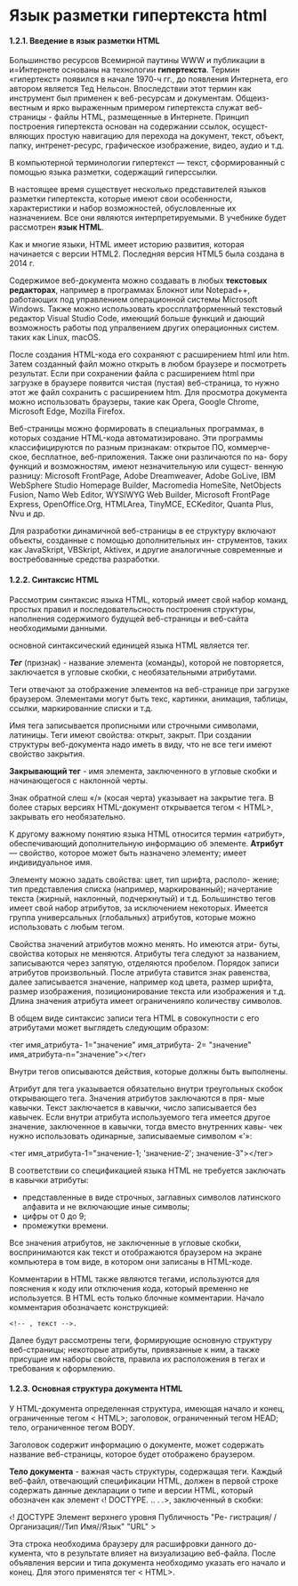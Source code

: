 # Язык разметки гипертекста html
#### 1.2.1. Введение в язык разметки HTML 
Большинство ресурсов Всемирной паутины WWW и публикации в и=Интернете основаны на технологии **гипертекста**. Термин «гипертекст» появился в начале 1970-ч гг., до появления Интернета, его автором является Тед Нельсон. Впоследствии этот термин как инструмент был применен к веб-ресурсам и документам. Общеиз- вестным и ярко выраженным примером гипертекста служат веб- страницы - файлы HTML, размещенные в Интернете. Принцип построения гипертекста основан на содержании ссылок, осущест- вляющих простую навигацию для перехода на документ, текст, объект, папку, интренет-ресурс, графическое изображение, видео,
аудио и т.д.

 В компьютерной терминологии гипертекст — текст, сформированный с помощью языка разметки, содержащий гиперссылки.
 
  В настоящее время существует несколько представителей языков разметки гипертекста, которые имеют свои особенности, характеристики и набор возможностей, обусловленные их назначением. Все они являются интерпретируемыми. В учебнике будет рассмотрен **язык HTML**. 
  
  Как и многие языки, HTML имеет историю развития, которая начинается с версии HTML2. Последняя версия HTML5 была создана в 2014 г. 
  
  Содержимое веб-документа можно создавать в любых **текстовых редакторах**, например в программах Блокнот или Notepad++, работающих под управлением операционной системы Microsoft Windows. Также можно использовать кроссплатформенный текстовый редактор Visual Studio Code, имеющий больше функций и дающий возможность работы под упралвением других операционных систем. таких как Linux, macOS.

После создания HTML-кода его сохраняют с расширением html или htm. Затем созданный файл можно открыть в любом браузере и посмотреть результат. Если при сохранении файла с расширением html при загрузке в браузере появится чистая (пустая) веб-страница, то нужно этот же файл сохранить с расширением htm.
Для просмотра документа можно использовать браузеры, такие как Opera, Google Chrome, Microsoft Edge, Mozilla Firefox. 

 Веб-страницы можно формировать в специальных программах, в которых создание HTML-кода автоматизировано. Эти программы классифицируются по разным признакам: открытое ПО, коммерче- ское, бесплатное, веб-приложения. Также они различаются по на-
бору функций и возможностям, имеют незначительную или сущест-
венную разницу: Microsoft FrontPage, Adobe Dreamweaver, Adobe GoLive, IBM WebSphere Studio Homepage Builder, Macromedia HomeSite, NetObjects Fusion, Namo Web Editor, WYSIWYG Web Builder, Microsoft FrontPage Express,
OpenOffice.Org, HTMLArea, TinyMCE, ECKeditor, Quanta Plus,
Nvu и др.

 Для разработки динамичной веб-страницы в ее структуру включают объекты, созданные с помощью дополнительных ин- струментов, таких как JavaSkript, VBSkript, Aktivex, и другие
аналогичные современные и востребованные средства разработки.

#### 1.2.2. Синтаксис HTML

Рассмотрим синтаксис языка HTML, который имеет свой набор команд, простых правил и последовательсность построения структуры, наполнения содержимого будущей веб-страницы и веб-сайта необходимыми данными.

основной синтаксический единицей языка HTML является тег.

_**Тег**_ (признак) - название элемента (команды), которой не повторяется, заключается в угловые скобки, с необязательными атрибутами.

Теги отвечают за отображение элементов на веб-странице при загрузке браузером. Элементами могут быть текс, картинки, анимация, таблицы, ссылки, маркированние списки и т.д.

Имя тега записывается прописными или строчными символами, латиницы. Теги имеют свойства: открыт, закрыт. При создании структуры веб-документа надо иметь в виду, что не все теги имеют свойство закрытия. 

**Закрывающий тег** - имя элемента, заключенного в угловые скобки и начинающегося с наклонной черты.

Знак обратной слеш «/» (косая черта) указывает на закрытие тега. В более старых версиях HTML-документ открывается тегом < HTML>, закрывать его необязательно.

К другому важному понятию языка HTML относится термин «атрибут», обеспечивающий дополнительную информацию об
элементе.
**Атрибут** — свойство, которое может быть назначено элементу;
имеет индивидуальное имя. 

 Элементу можно задать свойства: цвет, тип шрифта, располо- жение; тип представления списка (например, маркированный);
начертание текста (жирный, наклонный, подчеркнутый) и т.д. Большинство тегов имеет свой набор атрибутов, за исключением некоторых. Имеется группа универсальных (глобальных) атрибутов,
которые можно использовать с любым тегом.  

 Свойства значений атрибутов можно менять. Но имеются атри- буты, свойства которых не меняются. Атрибуты тега следуют за
названием, записываются через запятую, отделяются пробелом. Порядок записи атрибутов произвольный. После атрибута ставится знак равенства, далее записывается значение, например код цвета, размер шрифта, размер изображения, позиционирование текста или изображения и т.д. Длина значения атрибута имеет ограниченияпо количеству символов.

В общем виде синтаксис записи тега HTML в совокупности с его
атрибутами может выглядеть следующим образом:

 ‹тег имя_атрибута- 1="значение" имя_атрибута- 2= "значение"
имя_атрибута-n="значение"></тег›

Внутри тегов описываются действия, которые должны быть
выполнены.

 Атрибут для тега указывается обязательно внутри треугольных скобок открывающего тега. Значения атрибутов заключаются в пря- мые кавычки. Текст заключается в кавычки, число записывается без кавычек. Если внутри атрибута используемого тега имеется другое значение, заключенное в кавычки, тогда вместо внутренних кавы-
чек нужно использовать одинарные, записываемые символом «'»:

<тег имя_атрибута-1="значение-1;  'значение-2'; значение-3"></тег>

В соответствии со спецификацией языка HTML не требуется заключать в кавычки атрибуты:
* представленные в виде строчных, заглавных символов латинского алфавита и не включающие иные символы;
* цифры от 0 до 9;
* промежутки времени.

Все значения атрибутов, не заключенные в угловые скобки, воспринимаются как текст и отображаются браузером на экране компьютера в том виде, в котором они записаны в HTML-коде.

Комментарии в HTML также являются тегами, используются для пояснения к коду или отключения кода, который временно не используется. В HTML есть только блочные комментарии. Начало комментария обозначаетс конструкцией:

```
<!-- , текст -->.
```
 Далее будут рассмотрены теги, формирующие основную структуру веб-страницы; некоторые атрибуты, привязанные к ним, а также присущие им наборы свойств, правила их расположения в тегах и требования к оформлению.

 #### 1.2.3. Основная структура документа HTML

 У HTML-документа определенная структура, имеющая начало и конец, ограниченные тегом < HTML>; заголовок, ограниченный тегом HEAD; тело, ограниченное тегом BODY.
 
 Заголовок содержит информацию о документе, может содержать название веб-страницы, которое будет отображено браузером.

**Тело документа** - важная часть структуры, содержащая теги. Каждый веб-файл, отвечающий спецификации HTML, должен
в первой строке содержать данные декларации о типе и версии HTML, который обозначен как элемент ‹! DOCTYPE. .. . .>, заключенный в скобки:

‹! ДОСТУРЕ Элемент верхнего уровня Публичность "Ре-
гистрация/ / Организация//Тип Имя//Язык" "URL" > 

Эта строка необходима браузеру для расшифровки данного до-
кумента, что в результате влияет на визуализацию веб-файла.
После объявления версии и типа документа необходимо указать
его начало и конец. Для этого применятся тег < HTML>.
